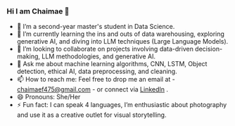 ### Hi I am Chaimae 👋
- 🔭 I’m a second-year master's student in Data Science.
- 🌱 I’m currently learning the ins and outs of data warehousing, exploring generative AI, and diving into LLM techniques (Large Language Models).
- 👯 I’m looking to collaborate on projects involving data-driven decision-making, LLM methodologies, and generative AI.
- 💬 Ask me about machine learning algorithms, CNN, LSTM, Object detection, ethical AI, data preprocessing, and cleaning.
- 📫 How to reach me: Feel free to drop me an email at
        -  chaimaef475@gmail.com
        -  or connect via [LinkedIn](https://www.linkedin.com/in/chaimae-elfathi/) .
- 😄 Pronouns: She/Her
- ⚡ Fun fact: I can speak 4 languages, I’m enthusiastic about photography and use it as a creative outlet for visual storytelling.
<!--
**chamafthi/chamafthi** is a ✨ _special_ ✨ repository because its `README.md` (this file) appears on your GitHub profile.

Here are some ideas to get you started:


-->

